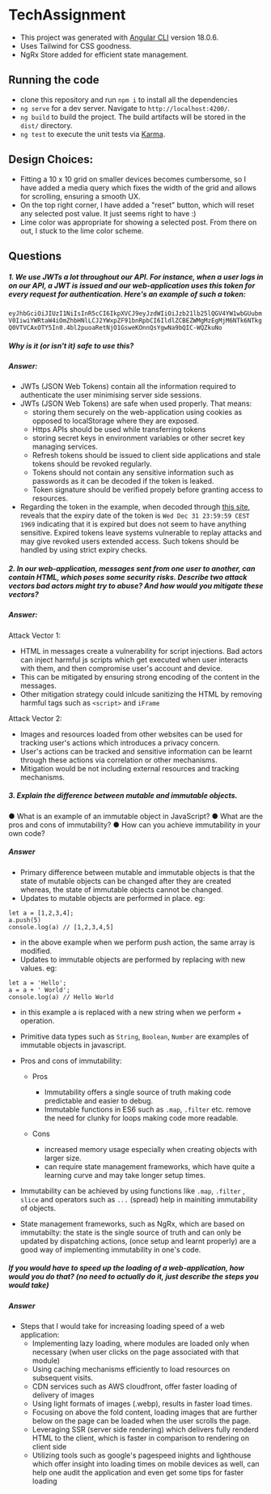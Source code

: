 # TechAssignment

 - This project was generated with [Angular CLI](https://github.com/angular/angular-cli) version 18.0.6.
 - Uses Tailwind for CSS goodness.
 - NgRx Store added for efficient state management.

## Running the code

 - clone this repository and run `npm i` to install all the dependencies
 - `ng serve` for a dev server. Navigate to `http://localhost:4200/`.
 - `ng build` to build the project. The build artifacts will be stored in the `dist/` directory.
 - `ng test` to execute the unit tests via [Karma](https://karma-runner.github.io).

 ## Design Choices:

 - Fitting a 10 x 10 grid on smaller devices becomes cumbersome, so I have added a media query which fixes the width of the grid and allows for scrolling, ensuring a smooth UX.
 - On the top right corner, I have added a "reset" button, which will reset any selected post value. It just seems right to have :)
 - Lime color was appropriate for showing a selected post. From there on out, I stuck to the lime color scheme. 


## Questions

##### 1. We use JWTs a lot throughout our API. For instance, when a user logs in on our API, a JWT is issued and our web-application uses this token for every request for authentication. Here's an example of such a token:
`eyJhbGciOiJIUzI1NiIsInR5cCI6IkpXVCJ9eyJzdWIiOiJzb21lb25lQGV4YW1wbGUubmV0IiwiYWRtaW4iOmZhbHNlLCJ2YWxpZF91bnRpbCI6IldlZCBEZWMgMzEgMjM6NTk6NTkgQ0VTVCAxOTY5In0.4bl2puoaRetNjO1GsweKOnnQsYgwNa9bQIC-WQZkuNo`
##### Why is it (or isn't it) safe to use this?

##### Answer:

 - JWTs (JSON Web Tokens) contain all the information required to authenticate the user minimising server side sessions.
 - JWTs (JSON Web Tokens) are safe when used properly. That means:
    - storing them securely on the web-application using cookies as opposed to localStorage where they are  exposed. 
    - Https APIs should be used while transferring tokens
    - storing secret keys in environment variables or other secret key managing services.
    - Refresh tokens should be issued to client side applications and stale tokens should be revoked regularly.
    - Tokens should not contain any sensitive information such as passwords as it can be decoded if the token is leaked.
    - Token signature should be verified propely before granting access to resources.
 - Regarding the token in the example, when decoded through [this site](https://jwt.io), reveals that the expiry date of the token is `Wed Dec 31 23:59:59 CEST 1969` indicating that it is expired but does not seem to have anything sensitive. Expired tokens leave systems vulnerable to replay attacks and may give revoked users extended access. Such tokens should be handled by using strict expiry checks.




 ##### 2. In our web-application, messages sent from one user to another, can contain HTML, which poses some security risks. Describe two attack vectors bad actors might try to abuse? And how would you mitigate these vectors?

 ##### Answer:
 Attack Vector 1:
 - HTML in messages create a vulnerability for script injections. Bad actors can inject harmful js scripts which get executed when user interacts with them, and then compromise user's account and device. 
 - This can be mitigated by ensuring strong encoding of the content in the messages.
 - Other mitigation strategy could inlcude sanitizing the HTML by removing harmful tags such as `<script>` and `iFrame`

 Attack Vector 2:
 - Images and resources loaded from other websites can be used for tracking user's actions which introduces a privacy concern.
 - User's actions can be tracked and sensitive information can be learnt through these actions via correlation or other mechanisms.
 - Mitigation would be not including external resources and tracking mechanisms.




##### 3. Explain the difference between mutable and immutable objects.
   ● What is an example of an immutable object in JavaScript?
   ● What are the pros and cons of immutability?
   ● How can you achieve immutability in your own code?

##### Answer
 - Primary difference between mutable and immutable objects is that the state of mutable objects can be changed after they are created whereas, the state of immutable objects cannot be changed.
 - Updates to mutable objects are performed in place. eg:
 ```
 let a = [1,2,3,4];
 a.push(5)
 console.log(a) // [1,2,3,4,5]
 ```
 - in the above example when we perform push action, the same array is modified.
 - Updates to immutable objects are performed by replacing with new values. eg:

 ```
 let a = 'Hello';
 a = a + ' World';
 console.log(a) // Hello World
 ```
 - in this example a is replaced with a new string when we perform + operation.


- Primitive data types such as `String`, `Boolean`, `Number` are examples of immutable objects in javascript.


- Pros and cons of immutability:
   - Pros
      - Immutability offers a single source of truth making code predictable and easier to debug.
      - Immutable functions in ES6 such as `.map`, `.filter` etc. remove the need for clunky for loops making code more readable.

   - Cons
      - increased memory usage especially when creating objects with larger size.
      - can require state management frameworks, which have quite a learning curve and may take longer setup times.


- Immutability can be achieved by using functions like `.map`, `.filter` , `slice` and operators such as `...` (spread) help in mainiting immutability of objects.
- State management frameworks, such as NgRx, which are based on immutabilty: the state is the single source of truth and can only be updated by dispatching actions, (once setup and learnt properly) are a good way of implementing immutability in one's code.


##### If you would have to speed up the loading of a web-application, how would you do that? (no need to actually do it, just describe the steps you would take)

##### Answer
- Steps that I would take for increasing loading speed of a web application:
   - Implementing lazy loading, where modules are loaded only when necessary (when user clicks on the page associated with that module)
   - Using caching mechanisms efficiently to load resources on subsequent visits.
   - CDN services such as AWS cloudfront, offer faster loading of delivery of images
   - Using light formats of images (.webp), results in faster load times.
   - Focusing on above the fold content, loading images that are further below on the page can be loaded when the user scrolls the page.
   - Leveraging SSR (server side rendering) which delivers fully renderd HTML to the client, which is faster in comparison to rendering on client side
   - Utilizing tools such as google's pagespeed inights and lighthouse which offer insight into loading times on mobile devices as well, can help one audit the application and even get some tips for faster loading